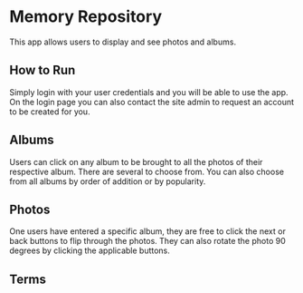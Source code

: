 # Memory Repository

This app allows users to display and see photos and albums.

## How to Run

Simply login with your user credentials and you will be able to use the app. On the login page you can also contact the site admin to request an account to be created for you.

## Albums

Users can click on any album to be brought to all the photos of their respective album. There are several to choose from. You can also choose from all albums by order of addition or by popularity.

## Photos
One users have entered a specific album, they are free to click the next or back buttons to flip through the photos. 
They can also rotate the photo 90 degrees by clicking the applicable buttons.

## Terms